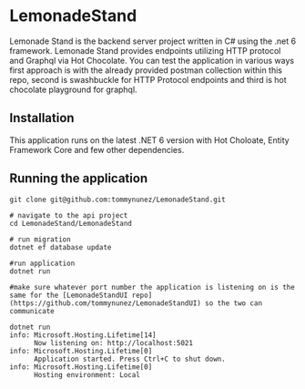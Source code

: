 # LemonadeStand

Lemonade Stand is the backend server project written in C# using the .net 6 framework.  Lemonade Stand provides endpoints utilizing HTTP protocol and Graphql via Hot Chocolate.  You can test the application in various ways first approach is with the already provided postman collection within this repo, second is swashbuckle for HTTP Protocol endpoints and third is hot chocolate playground for graphql.

## Installation

This application runs on the latest .NET 6 version with Hot Choloate, Entity Framework Core and few other dependencies.



## Running the application 

```node
git clone git@github.com:tommynunez/LemonadeStand.git

# navigate to the api project
cd LemonadeStand/LemonadeStand

# run migration
dotnet ef database update

#run application
dotnet run

#make sure whatever port number the application is listening on is the same for the [LemonadeStandUI repo](https://github.com/tommynunez/LemonadeStandUI) so the two can communicate

dotnet run
info: Microsoft.Hosting.Lifetime[14]
      Now listening on: http://localhost:5021
info: Microsoft.Hosting.Lifetime[0]
      Application started. Press Ctrl+C to shut down.
info: Microsoft.Hosting.Lifetime[0]
      Hosting environment: Local
```
